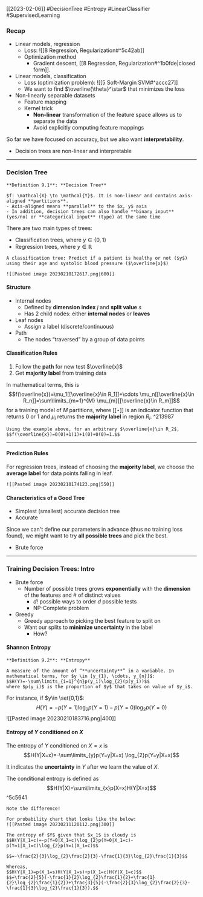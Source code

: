 [[2023-02-06]] #DecisionTree #Entropy #LinearClassifier #SupervisedLearning 

### Recap
- Linear models, regression
	- Loss: ![[8 Regression, Regularization#^5c42ab]]
	- Optimization method
		- Gradient descent, [[8 Regression, Regularization#^1b0fde|closed form]].
- Linear models, classification
	- Loss (optimization problem): ![[5 Soft-Margin SVM#^accc27]]
	- We want to find $\overline{\theta}^\star$ that minimizes the loss
- Non-linearly separable datasets
	- Feature mapping
	- Kernel trick
		- **Non-linear** transformation of the feature space allows us to separate the data
		- Avoid explicitly computing feature mappings

So far we have focused on accuracy, but we also want **interpretability**.
- Decision trees are non-linear and interpretable

---

### Decision Tree

```ad-important
**Definition 9.1**: **Decision Tree**

$f: \mathcal{X} \to \mathcal{Y}$. It is non-linear and contains axis-aligned **partitions**.
- Axis-aligned means **parallel** to the $x, y$ axis
- In addition, decision trees can also handle **binary input** (yes/no) or **categorical input** (type) at the same time
```

There are two main types of trees:
- Classification trees, where $y\in\{0,1\}$
- Regression trees, where $y\in\mathbb{R}$

```ad-example
A classification tree: Predict if a patient is healthy or not ($y$) using their age and systolic blood pressure ($\overline{x}$)

![[Pasted image 20230210172617.png|600]]
```

#### Structure
- Internal nodes
	- Defined by **dimension** **index** $j$ and **split value** $s$
	- Has 2 child nodes: either **internal** **nodes** or **leaves**
- Leaf nodes
	- Assign a label (discrete/continuous)
- Path
	- The nodes “traversed” by a group of data points

#### Classification Rules
1. Follow the **path** for new test $\overline{x}$
2. Get **majority label** from training data

In mathematical terms, this is
$$f(\overline{x})=\mu_1[[\overline{x}\in R_1]]+\cdots \mu_n[[\overline{x}\in R_n]]=\sum\limits_{m=1}^{M} \mu_{m}[[\overline{x}\in R_m]]$$
for a training model of $M$ partitions, where $[[\star]]$ is an indicator function that returns $0$ or $1$ and $\mu_i$ returns the **majority label** in region $R_i$. ^213987

```ad-example
Using the example above, for an arbitrary $\overline{x}\in R_2$,
$$f(\overline{x})=0(0)+1(1)+1(0)+0(0)=1.$$
```

---

#### Prediction Rules
For regression trees, instead of choosing the **majority label**, we choose the **average label** for data points falling in leaf.

```ad-example
![[Pasted image 20230210174123.png|550]]
```

#### Characteristics of a Good Tree
- Simplest (smallest) accurate decision tree
- Accurate

Since we can't define our parameters in advance (thus no training loss found), we might want to try **all possible trees** and pick the best.
- Brute force

---

### Training Decision Trees: Intro
- Brute force
	- Number of possible trees grows **exponentially** with the **dimension** of the features and # of distinct values
		- $d!$ possible ways to order $d$ possible tests
		- NP-Complete problem
- Greedy
	- Greedy approach to picking the best feature to split on
	- Want our splits to **minimize** **uncertainty** in the label
		- How?

#### Shannon Entropy

```ad-important
**Definition 9.2**: **Entropy**

A measure of the amount of “**uncertainty**” in a variable. In mathematical terms, for $y \in [y_{1}, \cdots, y_{n}]$:
$$H(Y)=-\sum\limits_{i=1}^{n}p(y_i)\log_{2}(p(y_i))$$
where $p(y_i)$ is the proportion of $y$ that takes on value of $y_i$.
```

For instance, if $y\in \set{0,1}$:
$$H(Y)=-p(Y=1)\log_2p(Y=1)-p(Y=0)\log_2p(Y=0)$$
![[Pasted image 20230210183716.png|400]]

#### Entropy of $Y$ conditioned on $X$
The entropy of $Y$ conditioned on $X=x$ is
$$H(Y|X=x)=-\sum\limits_{y}p(Y=y|X=x) \log_{2}p(Y=y|X=x)$$

It indicates the **uncertainty** in $Y$ after we learn the value of $X$.

The conditional entropy is defined as
$$H(Y|X)=\sum\limits_{x}p(X=x)H(Y|X=x)$$ ^5c5641
```ad-warning
Note the difference!
```

```ad-example
For probability chart that looks like the below:
![[Pasted image 20230211120112.png|300]]

The entropy of $Y$ given that $x_1$ is cloudy is
$$H(Y|X_1=c)=-p(Y=0|X_1=c)\log_{2}p(Y=0|X_1=c)-p(Y=1|X_1=c)\log_{2}p(Y=1|X_1=c)$$

$$=-\frac{2}{3}\log_{2}\frac{2}{3}-\frac{1}{3}\log_{2}\frac{1}{3}$$

Whereas,
$$H(Y|X_1)=p(X_1=s)H(Y|X_1=s)+p(X_1=c)H(Y|X_1=c)$$
$$=\frac{2}{5}(-\frac{1}{2}\log_{2}\frac{1}{2}+\frac{1}{2}\log_{2}\frac{1}{2})+\frac{3}{5}(-\frac{2}{3}\log_{2}\frac{2}{3}-\frac{1}{3}\log_{2}\frac{1}{3}).$$
```


